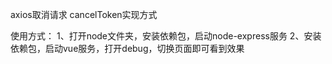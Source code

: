 axios取消请求 cancelToken实现方式

使用方式：
1、打开node文件夹，安装依赖包，启动node-express服务
2、安装依赖包，启动vue服务，打开debug，切换页面即可看到效果